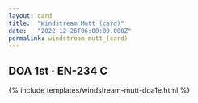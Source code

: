 ```yaml
---
layout: card
title:  "Windstream Mutt (card)"
date:   "2022-12-26T06:00:00.000Z"
permalink: windstream-mutt_(card)
---
```


## DOA 1st &middot; EN-234 C

{% include templates/windstream-mutt-doa1e.html %}
